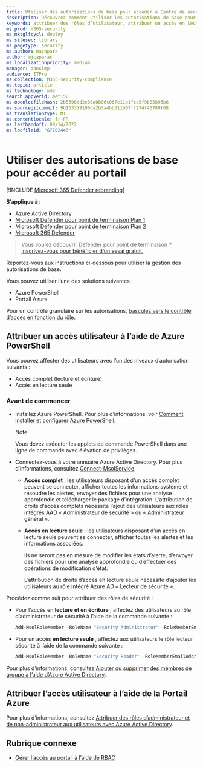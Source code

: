 ```yaml
---
title: Utiliser des autorisations de base pour accéder à Centre de sécurité Microsoft Defender
description: Découvrez comment utiliser les autorisations de base pour accéder au portail Microsoft Defender pour point de terminaison.
keywords: attribuer des rôles d’utilisateur, attribuer un accès en lecture et en écriture, attribuer un accès en lecture seule, utilisateur, rôles d’utilisateur, rôles
ms.prod: m365-security
ms.mktglfcycl: deploy
ms.sitesec: library
ms.pagetype: security
ms.author: macapara
author: mjcaparas
ms.localizationpriority: medium
manager: dansimp
audience: ITPro
ms.collection: M365-security-compliance
ms.topic: article
ms.technology: mde
search.appverid: met150
ms.openlocfilehash: 2b5590dd2e66a0b86c067e11b1fce5f9b85893b6
ms.sourcegitcommit: 9b133379196da2b3a4bb311b07ff274f43780f68
ms.translationtype: MT
ms.contentlocale: fr-FR
ms.lasthandoff: 09/14/2022
ms.locfileid: "67702443"
---
```

# <a name="use-basic-permissions-to-access-the-portal"></a>Utiliser des autorisations de base pour accéder au portail

[!INCLUDE [Microsoft 365 Defender rebranding](../../includes/microsoft-defender.md)]

**S’applique à :**
- Azure Active Directory
- [Microsoft Defender pour point de terminaison Plan 1](https://go.microsoft.com/fwlink/p/?linkid=2154037)
- [Microsoft Defender pour point de terminaison Plan 2](https://go.microsoft.com/fwlink/?linkid=2154037)
- [Microsoft 365 Defender](https://go.microsoft.com/fwlink/?linkid=2118804)

> Vous voulez découvrir Defender pour point de terminaison ? [Inscrivez-vous pour bénéficier d’un essai gratuit.](https://signup.microsoft.com/create-account/signup?products=7f379fee-c4f9-4278-b0a1-e4c8c2fcdf7e&ru=https://aka.ms/MDEp2OpenTrial?ocid=docs-wdatp-basicaccess-abovefoldlink)

Reportez-vous aux instructions ci-dessous pour utiliser la gestion des autorisations de base.

Vous pouvez utiliser l’une des solutions suivantes :

- Azure PowerShell
- Portail Azure

Pour un contrôle granulaire sur les autorisations, [basculez vers le contrôle d’accès en fonction du rôle](rbac.md).

## <a name="assign-user-access-using-azure-powershell"></a>Attribuer un accès utilisateur à l’aide de Azure PowerShell

Vous pouvez affecter des utilisateurs avec l’un des niveaux d’autorisation suivants :

- Accès complet (lecture et écriture)
- Accès en lecture seule

### <a name="before-you-begin"></a>Avant de commencer

- Installez Azure PowerShell. Pour plus d’informations, voir [Comment installer et configurer Azure PowerShell](https://azure.microsoft.com/documentation/articles/powershell-install-configure/).

  > [!NOTE]
  > Vous devez exécuter les applets de commande PowerShell dans une ligne de commande avec élévation de privilèges.

- Connectez-vous à votre annuaire Azure Active Directory. Pour plus d’informations, consultez [Connect-MsolService](/powershell/module/msonline/connect-msolservice).

  - **Accès complet** : les utilisateurs disposant d’un accès complet peuvent se connecter, afficher toutes les informations système et résoudre les alertes, envoyer des fichiers pour une analyse approfondie et télécharger le package d’intégration. L’attribution de droits d’accès complets nécessite l’ajout des utilisateurs aux rôles intégrés AAD « Administrateur de sécurité » ou « Administrateur général ».
  - **Accès en lecture seule** : les utilisateurs disposant d’un accès en lecture seule peuvent se connecter, afficher toutes les alertes et les informations associées.

    Ils ne seront pas en mesure de modifier les états d’alerte, d’envoyer des fichiers pour une analyse approfondie ou d’effectuer des opérations de modification d’état.

    L’attribution de droits d’accès en lecture seule nécessite d’ajouter les utilisateurs au rôle intégré Azure AD « Lecteur de sécurité ».

Procédez comme suit pour attribuer des rôles de sécurité :

- Pour l’accès en **lecture et en écriture** , affectez des utilisateurs au rôle d’administrateur de sécurité à l’aide de la commande suivante :

  ```PowerShell
  Add-MsolRoleMember -RoleName "Security Administrator" -RoleMemberEmailAddress "secadmin@Contoso.onmicrosoft.com"
  ```

- Pour un accès **en lecture seule** , affectez aux utilisateurs le rôle lecteur sécurité à l’aide de la commande suivante :

  ```PowerShell
  Add-MsolRoleMember -RoleName "Security Reader" -RoleMemberEmailAddress "reader@Contoso.onmicrosoft.com"
  ```

Pour plus d’informations, consultez [Ajouter ou supprimer des membres de groupe à l’aide d’Azure Active Directory](/azure/active-directory/fundamentals/active-directory-groups-members-azure-portal).

## <a name="assign-user-access-using-the-azure-portal"></a>Attribuer l’accès utilisateur à l’aide de la Portail Azure

Pour plus d’informations, consultez [Attribuer des rôles d’administrateur et de non-administrateur aux utilisateurs avec Azure Active Directory](/azure/active-directory/fundamentals/active-directory-users-assign-role-azure-portal).

## <a name="related-topic"></a>Rubrique connexe

- [Gérer l’accès au portail à l’aide de RBAC](rbac.md)
